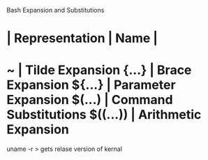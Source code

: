 Bash Expansion and Substitutions

| Representation | Name |
================
~ | Tilde Expansion
{...} | Brace Expansion
${...} | Parameter Expansion
$(...)  | Command Substitutions
$((...)) | Arithmetic Expansion
========


uname -r  > gets relase version of kernal
